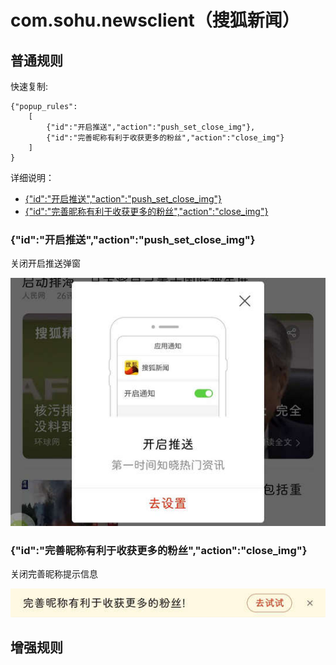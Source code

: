 # com.sohu.newsclient（搜狐新闻）

## 普通规则

快速复制:
```
{"popup_rules":
    [
        {"id":"开启推送","action":"push_set_close_img"},
        {"id":"完善昵称有利于收获更多的粉丝","action":"close_img"}
    ]
}
```
详细说明：
- [{"id":"开启推送","action":"push_set_close_img"}](#id开启推送actionpush_set_close_img)
- [{"id":"完善昵称有利于收获更多的粉丝","action":"close_img"}](#id完善昵称有利于收获更多的粉丝actionclose_img)

### {"id":"开启推送","action":"push_set_close_img"}
关闭开启推送弹窗

![](./assets/开启推送弹窗.jpg)

### {"id":"完善昵称有利于收获更多的粉丝","action":"close_img"}
关闭完善昵称提示信息

![](./assets/完善昵称提示信息.jpg)


## 增强规则
